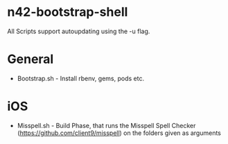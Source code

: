 # n42-bootstrap-shell
All Scripts support autoupdating using the -u flag.

# General

- Bootstrap.sh - Install rbenv, gems, pods etc.

# iOS

- Misspell.sh - Build Phase, that runs the Misspell Spell Checker (https://github.com/client9/misspell) on the folders given as arguments
